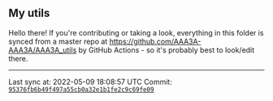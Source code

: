 ## My utils

Hello there! If you're contributing or taking a look, everything in this folder
is synced from a master repo at https://github.com/AAA3A-AAA3A/AAA3A_utils by GitHub Actions -
so it's probably best to look/edit there.

---

Last sync at: 2022-05-09 18:08:57 UTC
Commit: [`95376fb6b49f497a55cb0a32e1b1fe2c9c69fe09`](https://github.com/AAA3A-AAA3A/AAA3A_utils/commit/95376fb6b49f497a55cb0a32e1b1fe2c9c69fe09)
